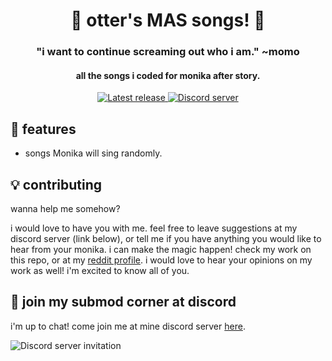 <h1 align="center">🌻 otter's MAS songs! 🌻</h1>
<h3 align="center">"i want to continue screaming out who i am." ~momo</h3>
<h4 align="center">all the songs i coded for monika after story.</h4>
<p align="center">
  <a href="https://github.com/my-otter-self/otter_mas_songs/releases/latest">
    <img alt="Latest release" src="https://img.shields.io/github/v/release/my-otter-self/otter_MAS_songs">
  </a>
  <a href="https://mon.icu/discord">
    <img alt="Discord server" src="https://discordapp.com/api/guilds/970747033071804426/widget.png?style=shield">
  </a>
</p>

## 🌟 features
  
* songs Monika will sing randomly.

## 💡 contributing

wanna help me somehow?

i would love to have you with me. feel free to leave suggestions at my discord server (link below), or tell me if you have anything you would like to hear from your monika. i can make the magic happen!
check my work on this repo, or at my <a href="https://www.reddit.com/user/my-otter-self">reddit profile</a>. i would love to hear your opinions on my work as well! 
i'm excited to know all of you.

## 💬 join my submod corner at discord

i'm up to chat! come join me at mine discord server [here](https://mon.icu/discord).

![Discord server invitation](https://discordapp.com/api/guilds/970747033071804426/widget.png?style=banner3)
